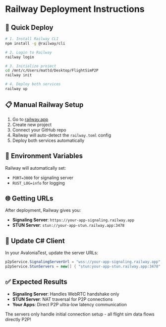 # Railway Deployment Instructions

## 🚀 Quick Deploy

```bash
# 1. Install Railway CLI
npm install -g @railway/cli

# 2. Login to Railway  
railway login

# 3. Initialize project
cd /mnt/c/Users/mattd/Desktop/FlightSimP2P
railway init

# 4. Deploy both services
railway up
```

## 📋 Manual Railway Setup

1. Go to [railway.app](https://railway.app)
2. Create new project
3. Connect your GitHub repo
4. Railway will auto-detect the `railway.toml` config
5. Deploy both services automatically

## 🔧 Environment Variables

Railway will automatically set:
- `PORT=3000` for signaling server
- `RUST_LOG=info` for logging

## 🌐 Getting URLs

After deployment, Railway gives you:
- **Signaling Server**: `https://your-app-signaling.railway.app`
- **STUN Server**: `stun://your-app-stun.railway.app:3478`

## 🎯 Update C# Client

In your AvaloniaTest, update the server URLs:
```csharp
p2pService.SignalingServerUrl = "wss://your-app-signaling.railway.app";
p2pService.StunServers = new[] { "stun:your-app-stun.railway.app:3478" };
```

## ✅ Expected Results

- **Signaling Server**: Handles WebRTC handshake only
- **STUN Server**: NAT traversal for P2P connections  
- **Your Apps**: Direct P2P ultra-low latency communication

The servers only handle initial connection setup - all flight sim data flows directly P2P!